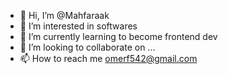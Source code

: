 - 👋 Hi, I’m @Mahfaraak
- 👀 I’m interested in softwares 
- 🌱 I’m currently learning to become frontend dev
- 💞️ I’m looking to collaborate on ...
- 📫 How to reach me omerf542@gmail.com

<!---
Mahfaraak/Mahfaraak is a ✨ special ✨ repository because its `README.md` (this file) appears on your GitHub profile.
You can click the Preview link to take a look at your changes.
--->

